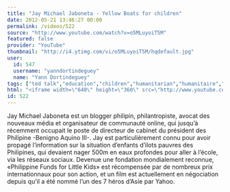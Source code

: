 ```yaml
---
title: "Jay Michael Jaboneta - Yellow Boats for children"
date: 2012-05-21 13:46:27 00:00
permalink: /videos/522
source: "http://www.youtube.com/watch?v=o5MLuyoiT5M"
featured: false
provider: "YouTube"
thumbnail: "http://i4.ytimg.com/vi/o5MLuyoiT5M/hqdefault.jpg"
user:
  id: 547
  username: "yanndortindeguey"
  name: "Yann Dortindeguey"
tags: ["ted talk","education","children","humanitarian","humanitaire","social media","heart","jay jaboneta"]
html: "<iframe width=\"640\" height=\"360\" src=\"http://www.youtube.com/embed/o5MLuyoiT5M?wmode=transparent&fs=1&feature=oembed\" frameborder=\"0\" allowfullscreen></iframe>"
id: 522
---
```


Jay Michael Jaboneta est un blogger philipin, philantropiste, avocat des nouveaux média et organisateur de communauté online, qui jusqu’à récemment occupait le poste de directeur de cabinet du président des Philipine -Benigno Aquino III-. Jay est particulièrement connu pour avoir propagé l’information sur la situation d’enfants d’ilots pauvres des Philipines, qui devaient nager 500m en eaux profondes pour aller à l’école, via les réseaux sociaux. Devenue une fondation mondialement reconnue, «Philippine Funds for Little Kids» est récompensée par de nombreux prix internationnaux pour son action, et un film est actuellement en négociation depuis qu’il a été nommé l’un des 7 héros d’Asie par Yahoo.